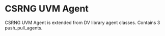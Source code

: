 # CSRNG UVM Agent

CSRNG UVM Agent is extended from DV library agent classes.
Contains 3 push_pull_agents.
